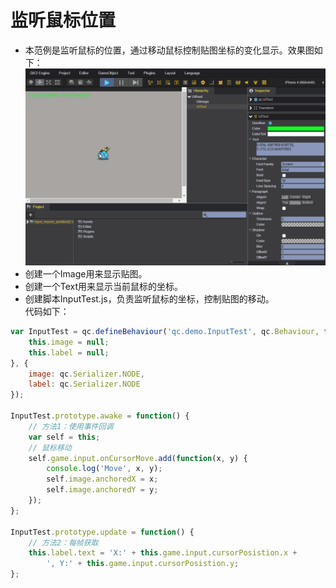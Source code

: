 # 监听鼠标位置

* 本范例是监听鼠标的位置，通过移动鼠标控制贴图坐标的变化显示。效果图如下：<br>
![](images\UI.gif)
* 创建一个Image用来显示贴图。
* 创建一个Text用来显示当前鼠标的坐标。
* 创建脚本InputTest.js，负责监听鼠标的坐标，控制贴图的移动。<br>
代码如下：<br>

```javascript
var InputTest = qc.defineBehaviour('qc.demo.InputTest', qc.Behaviour, function() {
    this.image = null;
    this.label = null;
}, {
    image: qc.Serializer.NODE,
    label: qc.Serializer.NODE
});

InputTest.prototype.awake = function() {
    // 方法1：使用事件回调
    var self = this;
	// 鼠标移动
    self.game.input.onCursorMove.add(function(x, y) {
        console.log('Move', x, y);
        self.image.anchoredX = x;
        self.image.anchoredY = y;
    });
};

InputTest.prototype.update = function() {
    // 方法2：每帧获取
    this.label.text = 'X:' + this.game.input.cursorPosistion.x +
        ', Y:' + this.game.input.cursorPosistion.y;
};
```

